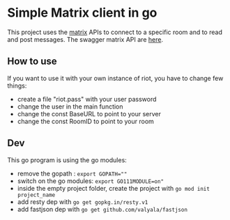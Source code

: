 # Simple Matrix client in go

This project uses the [matrix](https://matrix.org/) APIs to connect to a specific room and to read and post messages.
The swagger matrix API are [here](https://matrix.org/docs/api/).

## How to use
If you want to use it with your own instance of riot, you have to change few things:
- create a file "riot.pass" with your user password
- change the user in the main function
- change the const BaseURL to point to your server
- change the const RoomID to point to your room

## Dev
This go program is using the go modules:
- remove the gopath : `export GOPATH=""`
- switch on the go modules: `export GO111MODULE=on"`
- inside the empty project folder, create the project with `go mod init project_name`
- add resty dep with `go get gopkg.in/resty.v1`
- add fastjson dep with `go get github.com/valyala/fastjson`